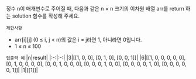 정수 n이 매개변수로 주어질 때, 다음과 같은 n × n 크기의 이차원 배열 arr를 return 하는 solution 함수를 작성해 주세요.

`제한사항`
- arr[i][j] (0 ≤ i, j < n)의 값은 i = j라면 1, 아니라면 0입니다.
- 1 ≤ n ≤ 100

`입출력 예`
|n|result|
|:-:|:-:|
|3|[[1, 0, 0], [0, 1, 0], [0, 0, 1]]|
|6|[[1, 0, 0, 0, 0, 0], [0, 1, 0, 0, 0, 0], [0, 0, 1, 0, 0, 0], [0, 0, 0, 1, 0, 0], [0, 0, 0, 0, 1, 0], [0, 0, 0, 0, 0, 1]]|
|1|[[1]]|
